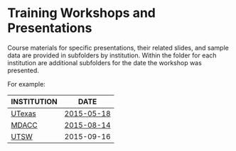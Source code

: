 # Training Workshops and Presentations

Course materials for specific presentations, their related slides, and sample data are provided in subfolders by institution. Within the folder for each institution are additional subfolders for the date the workshop was presented.

For example:<br/>

INSTITUTION | DATE
------------|------
[UTexas](UTexas) | [2015-05-18](UTexas/2015-05-18)
[MDACC](https://github.com/TACC-LSC/MDACC) | [2015-08-14](https://github.com/TACC-LSC/MDACC/tree/2015-08-14)
[UTSW](UTSW) | 2015-09-16
